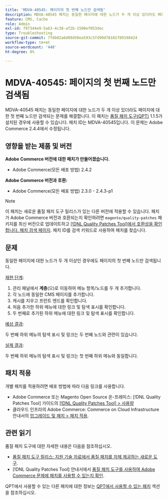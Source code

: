 ```yaml
---
title: 'MDVA-40545: 페이지의 첫 번째 노드만 검색됨'
description: MDVA-40545 패치는 동일한 페이지에 대한 노드가 두 개 이상 있더라도 페이지에 대한 첫 번째 노드만 검색되는 문제를 해결합니다. 이 패치는 [Quality Patches Tool (QPT)](https://experienceleague.adobe.com/en/docs/commerce-operations/tools/quality-patches-tool/quality-patches-tool-to-self-serve-quality-patches) 1.1.5가 설치된 경우 사용할 수 있습니다. 패치 ID는 MDVA-40545입니다. 이 문제는 Adobe Commerce 2.4.4에서 수정됩니다.
feature: CMS, Cache
role: Admin
exl-id: f87344e9-5a63-4c38-af2b-1500ef053dec
type: Troubleshooting
source-git-commit: 7fdb02a6d89d50ea593c5fd99d78101f89198424
workflow-type: tm+mt
source-wordcount: '448'
ht-degree: 0%

---
```


# MDVA-40545: 페이지의 첫 번째 노드만 검색됨

MDVA-40545 패치는 동일한 페이지에 대한 노드가 두 개 이상 있더라도 페이지에 대한 첫 번째 노드만 검색되는 문제를 해결합니다. 이 패치는 [품질 패치 도구(QPT)](https://experienceleague.adobe.com/en/docs/commerce-operations/tools/quality-patches-tool/quality-patches-tool-to-self-serve-quality-patches) 1.1.5가 설치된 경우에 사용할 수 있습니다. 패치 ID는 MDVA-40545입니다. 이 문제는 Adobe Commerce 2.4.4에서 수정됩니다.

## 영향을 받는 제품 및 버전

**Adobe Commerce 버전에 대한 패치가 만들어졌습니다.**

* Adobe Commerce(모든 배포 방법) 2.4.2

**Adobe Commerce 버전과 호환:**

* Adobe Commerce(모든 배포 방법) 2.3.0 - 2.4.3-p1

>[!NOTE]
>
>이 패치는 새로운 품질 패치 도구 릴리스가 있는 다른 버전에 적용할 수 있습니다. 패치가 Adobe Commerce 버전과 호환되는지 확인하려면 `magento/quality-patches` 패키지를 최신 버전으로 업데이트하고 [[!DNL Quality Patches Tool]에서 호환성을 확인합니다. 패치 검색 페이지](https://experienceleague.adobe.com/en/docs/commerce-operations/tools/quality-patches-tool/quality-patches-tool-to-self-serve-quality-patches). 패치 ID를 검색 키워드로 사용하여 패치를 찾습니다.

## 문제

동일한 페이지에 대한 노드가 두 개 이상인 경우에도 페이지의 첫 번째 노드만 검색됩니다.

<u>재현 단계</u>:

1. 관리 패널에서 **계층**(으)로 이동하여 메뉴 항목/노드를 두 개 추가합니다.
1. 각 노드에 동일한 CMS 페이지를 추가합니다.
1. 캐시를 지우고 프런트 엔드를 확인합니다.
1. 처음 추가한 하위 메뉴에 대한 링크 및 탐색 표시를 확인합니다.
1. 두 번째로 추가된 하위 메뉴에 대한 링크 및 탐색 표시를 확인합니다.

<u>예상 결과</u>:

두 번째 하위 메뉴의 탐색 표시 및 링크는 두 번째 노드와 관련이 있습니다.

<u>실제 결과</u>:

두 번째 하위 메뉴의 탐색 표시 및 링크는 첫 번째 하위 메뉴와 동일합니다.

## 패치 적용

개별 패치를 적용하려면 배포 방법에 따라 다음 링크를 사용합니다.

* Adobe Commerce 또는 Magento Open Source 온-프레미스: [!DNL Quality Patches Tool] 가이드의 [[!DNL Quality Patches Tool] > 사용량](/help/tools/quality-patches-tool/usage.md)
* 클라우드 인프라의 Adobe Commerce: Commerce on Cloud Infrastructure 안내서의 [업그레이드 및 패치 > 패치 적용](https://experienceleague.adobe.com/docs/commerce-cloud-service/user-guide/develop/upgrade/apply-patches.html).

## 관련 읽기

품질 패치 도구에 대한 자세한 내용은 다음을 참조하십시오.

* [품질 패치 도구 릴리스: 지원 기술 자료에서 품질 패치를 자체 제공하는 새로운 도구](https://experienceleague.adobe.com/en/docs/commerce-operations/tools/quality-patches-tool/quality-patches-tool-to-self-serve-quality-patches).
* [!DNL Quality Patches Tool] 안내서에서 [품질 패치 도구를 사용하여 Adobe Commerce 문제에 패치를 사용할 수 있는지 확인](/help/tools/quality-patches-tool/patches-available-in-qpt/check-patch-for-magento-issue-with-magento-quality-patches.md).

QPT에서 사용할 수 있는 다른 패치에 대한 정보는 [QPT에서 사용할 수 있는 패치](https://support.magento.com/hc/en-us/sections/360010506631-Patches-available-in-MQP-tool-) 섹션을 참조하십시오.
